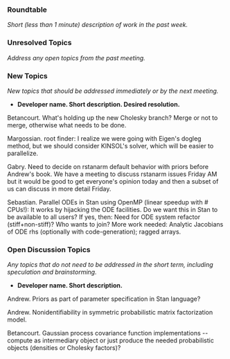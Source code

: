 ### Roundtable
_Short (less than 1 minute) description of work in the past week._

### Unresolved Topics
_Address any open topics from the past meeting._

### New Topics
_New topics that should be addressed immediately or by the next
meeting._

* __Developer name.  Short description.  Desired resolution.__

Betancourt.  What's holding up the new Cholesky branch?  Merge or not to merge, otherwise what needs to be done.

Margossian. root finder: I realize we were going with Eigen's dogleg method, but we should consider KINSOL's solver, which will be easier to parallelize. 

Gabry. Need to decide on rstanarm default behavior with priors before Andrew's book. We have a meeting to discuss rstanarm issues Friday AM but it would be good to get everyone's opinion today and then a subset of us can discuss in more detail Friday. 

Sebastian. Parallel ODEs in Stan using OpenMP (linear speedup with # CPUs!): It works by hijacking the ODE facilities. Do we want this in Stan to be available to all users? If yes, then: Need for ODE system refactor (stiff+non-stiff)? Who wants to join? More work needed: Analytic Jacobians of ODE rhs (optionally with code-generation); ragged arrays.

### Open Discussion Topics
_Any topics that do not need to be addressed in the short term,
including speculation and brainstorming._

* __Developer name.  Short description.__

Andrew.  Priors as part of parameter specification in Stan language?

Andrew.  Nonidentifiability in symmetric probabilistic matrix factorization model.

Betancourt.  Gaussian process covariance function implementations -- compute as intermediary object or just produce the needed probabilistic objects (densities or Cholesky factors)? 